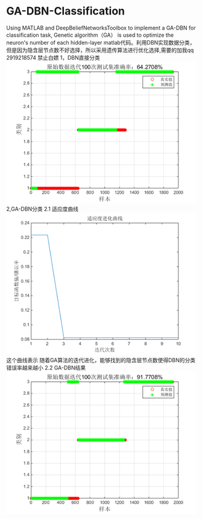 # GA-DBN-Classification
Using MATLAB and DeepBeliefNetworksToolbox to implement a GA-DBN for classification task,  Genetic algorithm（GA） is used to optimize the neuron's number of each hidden-layer
matlab代码。利用DBN实现数据分类，但是因为隐含层节点数不好选择，所以采用遗传算法进行优化选择,需要的加我qq 2919218574 禁止白嫖
1，DBN直接分类
![image](https://github.com/fish-kong/GA-DBN-Classification/blob/master/GA-DBN/dbn.png)
2,GA-DBN分类
2.1 适应度曲线
![image](https://github.com/fish-kong/GA-DBN-Classification/blob/master/GA-DBN/fitness.png)
这个曲线表示 随着GA算法的迭代进化，能够找到的隐含层节点数使得DBN的分类错误率越来越小
2.2 GA-DBN结果
![image](https://github.com/fish-kong/GA-DBN-Classification/blob/master/GA-DBN/ga-dbn.png)
